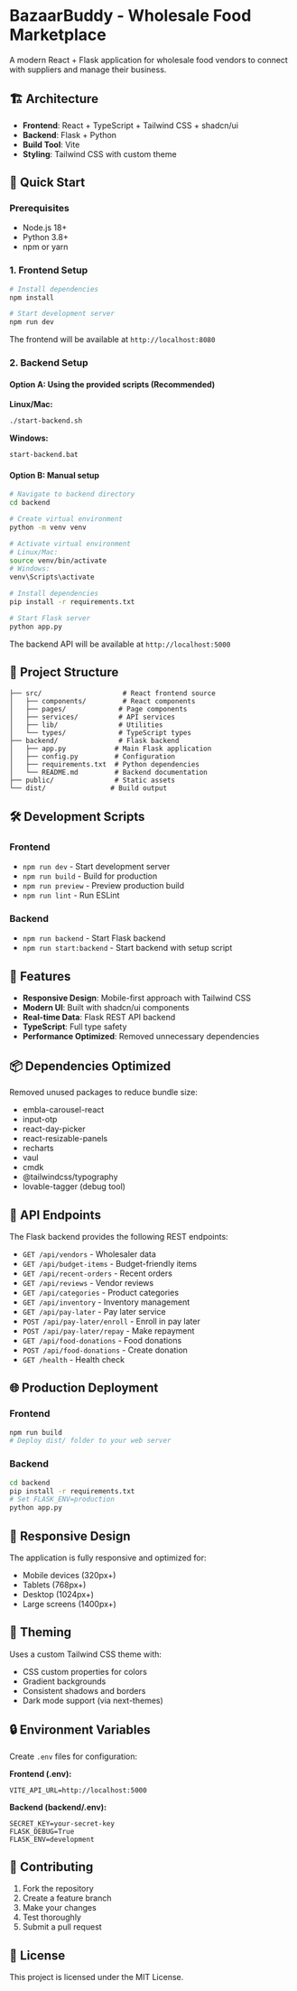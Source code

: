 # BazaarBuddy - Wholesale Food Marketplace

A modern React + Flask application for wholesale food vendors to connect with suppliers and manage their business.

## 🏗️ Architecture

- **Frontend**: React + TypeScript + Tailwind CSS + shadcn/ui
- **Backend**: Flask + Python
- **Build Tool**: Vite
- **Styling**: Tailwind CSS with custom theme

## 🚀 Quick Start

### Prerequisites
- Node.js 18+ 
- Python 3.8+
- npm or yarn

### 1. Frontend Setup

```bash
# Install dependencies
npm install

# Start development server
npm run dev
```

The frontend will be available at `http://localhost:8080`

### 2. Backend Setup

#### Option A: Using the provided scripts (Recommended)

**Linux/Mac:**
```bash
./start-backend.sh
```

**Windows:**
```bash
start-backend.bat
```

#### Option B: Manual setup

```bash
# Navigate to backend directory
cd backend

# Create virtual environment
python -m venv venv

# Activate virtual environment
# Linux/Mac:
source venv/bin/activate
# Windows:
venv\Scripts\activate

# Install dependencies
pip install -r requirements.txt

# Start Flask server
python app.py
```

The backend API will be available at `http://localhost:5000`

## 📁 Project Structure

```
├── src/                    # React frontend source
│   ├── components/         # React components
│   ├── pages/             # Page components
│   ├── services/          # API services
│   ├── lib/               # Utilities
│   └── types/             # TypeScript types
├── backend/               # Flask backend
│   ├── app.py            # Main Flask application
│   ├── config.py         # Configuration
│   ├── requirements.txt  # Python dependencies
│   └── README.md         # Backend documentation
├── public/               # Static assets
└── dist/                # Build output
```

## 🛠️ Development Scripts

### Frontend
- `npm run dev` - Start development server
- `npm run build` - Build for production
- `npm run preview` - Preview production build
- `npm run lint` - Run ESLint

### Backend
- `npm run backend` - Start Flask backend
- `npm run start:backend` - Start backend with setup script

## 🔧 Features

- **Responsive Design**: Mobile-first approach with Tailwind CSS
- **Modern UI**: Built with shadcn/ui components
- **Real-time Data**: Flask REST API backend
- **TypeScript**: Full type safety
- **Performance Optimized**: Removed unnecessary dependencies

## 📦 Dependencies Optimized

Removed unused packages to reduce bundle size:
- embla-carousel-react
- input-otp  
- react-day-picker
- react-resizable-panels
- recharts
- vaul
- cmdk
- @tailwindcss/typography
- lovable-tagger (debug tool)

## 🔗 API Endpoints

The Flask backend provides the following REST endpoints:

- `GET /api/vendors` - Wholesaler data
- `GET /api/budget-items` - Budget-friendly items
- `GET /api/recent-orders` - Recent orders
- `GET /api/reviews` - Vendor reviews
- `GET /api/categories` - Product categories
- `GET /api/inventory` - Inventory management
- `GET /api/pay-later` - Pay later service
- `POST /api/pay-later/enroll` - Enroll in pay later
- `POST /api/pay-later/repay` - Make repayment
- `GET /api/food-donations` - Food donations
- `POST /api/food-donations` - Create donation
- `GET /health` - Health check

## 🌐 Production Deployment

### Frontend
```bash
npm run build
# Deploy dist/ folder to your web server
```

### Backend
```bash
cd backend
pip install -r requirements.txt
# Set FLASK_ENV=production
python app.py
```

## 📱 Responsive Design

The application is fully responsive and optimized for:
- Mobile devices (320px+)
- Tablets (768px+) 
- Desktop (1024px+)
- Large screens (1400px+)

## 🎨 Theming

Uses a custom Tailwind CSS theme with:
- CSS custom properties for colors
- Gradient backgrounds
- Consistent shadows and borders
- Dark mode support (via next-themes)

## 🔒 Environment Variables

Create `.env` files for configuration:

**Frontend (.env):**
```
VITE_API_URL=http://localhost:5000
```

**Backend (backend/.env):**
```
SECRET_KEY=your-secret-key
FLASK_DEBUG=True
FLASK_ENV=development
```

## 🤝 Contributing

1. Fork the repository
2. Create a feature branch
3. Make your changes
4. Test thoroughly
5. Submit a pull request

## 📄 License

This project is licensed under the MIT License.
